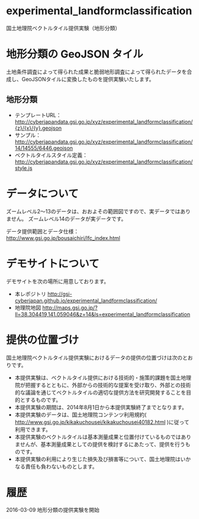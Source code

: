 experimental_landformclassification
================
国土地理院ベクトルタイル提供実験（地形分類）
# 地形分類の GeoJSON タイル
土地条件調査によって得られた成果と脆弱地形調査によって得られたデータを合成し、GeoJSONタイルに変換したものを提供実験いたします。

## 地形分類
- テンプレートURL：
http://cyberjapandata.gsi.go.jp/xyz/experimental_landformclassification/{z}/{x}/{y}.geojson
- サンプル：
http://cyberjapandata.gsi.go.jp/xyz/experimental_landformclassification/14/14555/6446.geojson
- ベクトルタイルスタイル定義：
http://cyberjapandata.gsi.go.jp/xyz/experimental_landformclassification/style.js

# データについて
ズームレベル2～13のデータは、おおよその範囲図ですので、実データではありません。
ズームレベル14のデータが実データです。

データ提供範囲とデータ仕様：
http://www.gsi.go.jp/bousaichiri/lfc_index.html

# デモサイトについて
デモサイトを次の場所に用意しております。
- 本レポジトリ
http://gsi-cyberjapan.github.io/experimental_landformclassification/
- 地理院地図
http://maps.gsi.go.jp/?ll=38.304419,141.059046&z=14&ls=experimental_landformclassification

# 提供の位置づけ
国土地理院ベクトルタイル提供実験におけるデータの提供の位置づけは次のとおりです。
- 本提供実験は、ベクトルタイル提供における技術的・施策的課題を国土地理院が把握するとともに、外部からの技術的な提案を受け取り、外部との技術的な議論を通じてベクトルタイルの適切な提供方法を研究開発することを目的とするものです。
- 本提供実験の期間は、2014年8月1日から本提供実験終了までとなります。
- 本提供実験のデータは、国土地理院コンテンツ利用規約( http://www.gsi.go.jp/kikakuchousei/kikakuchousei40182.html )に従って利用できます。
- 本提供実験のベクトルタイルは基本測量成果と位置付けているものではありませんが、基本測量成果としての提供を検討するにあたって、提供を行うものです。
- 本提供実験の利用により生じた損失及び損害等について、国土地理院はいかなる責任も負わないものとします。

# 履歴
2016-03-09 地形分類の提供実験を開始
